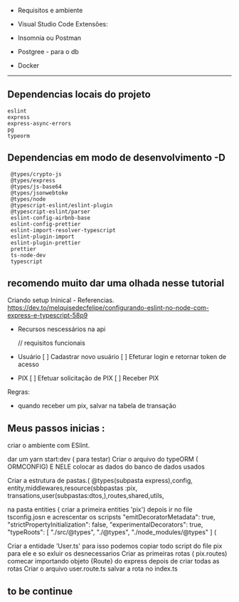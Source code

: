 - Requisitos e ambiente 

- Visual Studio Code
  Extensões:
- Insomnia ou Postman
- Postgree - para o db
- Docker 


---
   ## Dependencias locais do projeto


    eslint
    express
    express-async-errors
    pg
    typeorm
   ## Dependencias em modo de desenvolvimento -D

     @types/crypto-js
     @types/express 
     @types/js-base64
     @types/jsonwebtoke
     @types/node
     @typescript-eslint/eslint-plugin
     @typescript-eslint/parser
     eslint-config-airbnb-base
     eslint-config-prettier
     eslint-import-resolver-typescript
     eslint-plugin-import
     eslint-plugin-prettier
     prettier
     ts-node-dev
     typescript



  ## recomendo muito dar uma olhada nesse tutorial 
Criando setup Ininical - Referencias.
https://dev.to/melquisedecfelipe/configurando-eslint-no-node-com-express-e-typescript-58p9



- Recursos nescessários na api

   // requisitos funcionais 
- Usuário
 [ ] Cadastrar novo usuário
 [ ] Efeturar login e retornar token de acesso

- PIX
 [ ] Efetuar solicitação de PIX
 [ ] Receber PIX
 
 Regras: 
  - quando receber um pix, salvar na tabela de transação

   ## Meus passos inicias  :
criar o ambiente com ESlint.

dar um yarn start:dev ( para testar)
Criar o arquivo do typeORM ( ORMCONFIG)
E NELE colocar as dados do banco de dados usados

Criar a estrutura de pastas.(
@types(subpasta express),config, entity,middlewares,resource(sbbpastas :pix, transations,user(subpastas:dtos,),routes,shared,utils,

na pasta entities ( criar a primeira entities 'pix')
depois ir no file tsconfig.josn e acrescentar os scripsts 
 "emitDecoratorMetadata": true,
     "strictPropertyInitialization": false,
     "experimentalDecorators": true,
"typeRoots": [
      "./src/@types",
      "./@types",
      "./node_modules/@types"
    ]
(

Criar a entidade 'User.ts'
para isso podemos copiar todo script do file pix para ele e so exluir os desnecessarios 
Criar as primeiras rotas ( pix.routes)
comecar importando objeto {Route} do express
depois de criar todas as rotas 
Criar o arquivo  user.route.ts 
salvar a rota no index.ts
## to be continue
